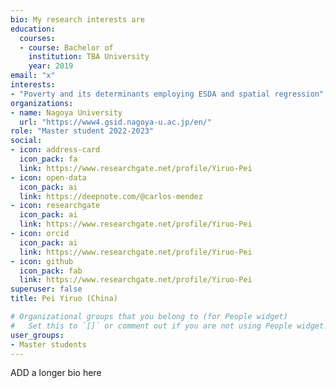 ```yaml
---
bio: My research interests are 
education:
  courses:
  - course: Bachelor of 
    institution: TBA University
    year: 2019
email: "x"
interests:
- "Poverty and its determinants employing ESDA and spatial regression"
organizations:
- name: Nagoya University
  url: "https://www4.gsid.nagoya-u.ac.jp/en/"
role: "Master student 2022-2023"
social:
- icon: address-card
  icon_pack: fa
  link: https://www.researchgate.net/profile/Yiruo-Pei
- icon: open-data
  icon_pack: ai
  link: https://deepnote.com/@carlos-mendez
- icon: researchgate
  icon_pack: ai
  link: https://www.researchgate.net/profile/Yiruo-Pei
- icon: orcid
  icon_pack: ai
  link: https://www.researchgate.net/profile/Yiruo-Pei
- icon: github
  icon_pack: fab
  link: https://www.researchgate.net/profile/Yiruo-Pei
superuser: false
title: Pei Yiruo (China)

# Organizational groups that you belong to (for People widget)
#   Set this to `[]` or comment out if you are not using People widget.
user_groups:
- Master students
---
```


ADD a longer bio here
